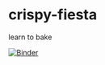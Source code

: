# crispy-fiesta
learn to bake


[![Binder](https://mybinder.org/badge_logo.svg)](https://mybinder.org/v2/gh/AparnaRaveendran/crispy-fiesta/HEAD)
